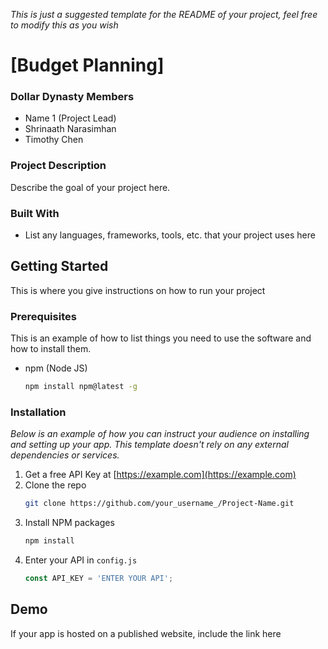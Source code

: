_This is just a suggested template for the README of your project, feel free to modify this as you wish_
# \[Budget Planning\]

### Dollar Dynasty Members
- Name 1 (Project Lead)
- Shrinaath Narasimhan
- Timothy Chen

### Project Description
Describe the goal of your project here.

### Built With
- List any languages, frameworks, tools, etc. that your project uses here

## Getting Started
This is where you give instructions on how to run your project

### Prerequisites

This is an example of how to list things you need to use the software and how to install them.
* npm (Node JS)
  ```sh
  npm install npm@latest -g
  ```

### Installation

_Below is an example of how you can instruct your audience on installing and setting up your app. This template doesn't rely on any external dependencies or services._

1. Get a free API Key at [https://example.com](https://example.com)
2. Clone the repo
   ```sh
   git clone https://github.com/your_username_/Project-Name.git
   ```
3. Install NPM packages
   ```sh
   npm install
   ```
4. Enter your API in `config.js`
   ```js
   const API_KEY = 'ENTER YOUR API';
   ```
## Demo
If your app is hosted on a published website, include the link here
